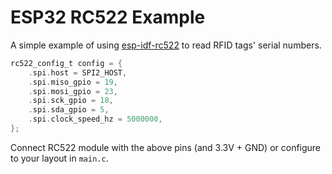# ESP32 RC522 Example

A simple example of using [esp-idf-rc522](https://github.com/abobija/esp-idf-rc522/) to read RFID tags' serial numbers.

```c
rc522_config_t config = {
    .spi.host = SPI2_HOST,
    .spi.miso_gpio = 19,
    .spi.mosi_gpio = 23,
    .spi.sck_gpio = 18,
    .spi.sda_gpio = 5,
    .spi.clock_speed_hz = 5000000,
};
```

Connect RC522 module with the above pins (and 3.3V + GND) or configure to your layout in `main.c`.
